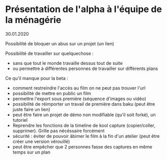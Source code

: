 # Présentation de l'alpha à l'équipe de la ménagérie
30.01.2020

Possibilité de bloquer un abus sur un projet (un lien)

Possibilité de travailler sur quelquechose :
- sans que tout le monde travaille dessus tout de suite
- ou permettre à différentes personnes de travailler sur différents plans

Ce qu'il manque pour la beta :
- comment restreindre l'accès au film on ne peut pas trouver l'url
- possibilité de mettre en public un film
- permettre l'export sous première (séquence d'images ou vidéo)
- possibilité de réimporter un travail de première dans baku (peut être juste faire un lien)
- peut être faire un projet de démo non modifiable (qu'il soit forké), un tutoriel
- Reprendre les fonctions de la timeline de kool capture (copier/coller, supprimer). Grille pas nécéssaire forcément
- sécurité : éviter de pouvoir âbimer le film à la fin d'un atelier (peut être créer une version vérouillé)
- peut être empêcher que 2 personnes fasse des captures en même temps sur un plan 
